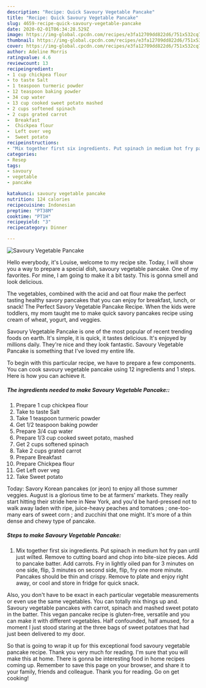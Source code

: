 ```yaml
---
description: "Recipe: Quick Savoury Vegetable Pancake"
title: "Recipe: Quick Savoury Vegetable Pancake"
slug: 4659-recipe-quick-savoury-vegetable-pancake
date: 2020-02-01T06:34:28.529Z
image: https://img-global.cpcdn.com/recipes/e3fa12709dd822d6/751x532cq70/savoury-vegetable-pancake-recipe-main-photo.jpg
thumbnail: https://img-global.cpcdn.com/recipes/e3fa12709dd822d6/751x532cq70/savoury-vegetable-pancake-recipe-main-photo.jpg
cover: https://img-global.cpcdn.com/recipes/e3fa12709dd822d6/751x532cq70/savoury-vegetable-pancake-recipe-main-photo.jpg
author: Adeline Morris
ratingvalue: 4.6
reviewcount: 13
recipeingredient:
- 1 cup chickpea flour
- to taste Salt
- 1 teaspoon turmeric powder
- 12 teaspoon baking powder
- 34 cup water
- 13 cup cooked sweet potato mashed
- 2 cups softened spinach
- 2 cups grated carrot
-  Breakfast
-  Chickpea flour
-  Left over veg
-  Sweet potato
recipeinstructions:
- "Mix together first six ingredients. Put spinach in medium hot fry pan until just wilted. Remove to cutting board and chop into bite-size pieces. Add to pancake batter. Add carrots. Fry in lightly oiled pan for 3 minutes on one side, flip, 3 minutes on second side, flip, fry one more minute. Pancakes should be thin and crispy. Remove to plate and enjoy right away, or cool and store in fridge for quick snack."
categories:
- Resep
tags:
- savoury
- vegetable
- pancake

katakunci: savoury vegetable pancake
nutrition: 124 calories
recipecuisine: Indonesian
preptime: "PT38M"
cooktime: "PT1H"
recipeyield: "3"
recipecategory: Dinner

---
```



![Savoury Vegetable Pancake](https://img-global.cpcdn.com/recipes/e3fa12709dd822d6/751x532cq70/savoury-vegetable-pancake-recipe-main-photo.jpg)

Hello everybody, it's Louise, welcome to my recipe site. Today, I will show you a way to prepare a special dish, savoury vegetable pancake. One of my favorites. For mine, I am going to make it a bit tasty. This is gonna smell and look delicious.

The vegetables, combined with the acid and oat flour make the perfect tasting healthy savory pancakes that you can enjoy for breakfast, lunch, or snack! The Perfect Savory Vegetable Pancake Recipe. When the kids were toddlers, my mom taught me to make quick savory pancakes recipe using cream of wheat, yogurt, and veggies.

Savoury Vegetable Pancake is one of the most popular of recent trending foods on earth. It's simple, it is quick, it tastes delicious. It's enjoyed by millions daily. They're nice and they look fantastic. Savoury Vegetable Pancake is something that I've loved my entire life.


To begin with this particular recipe, we have to prepare a few components. You can cook savoury vegetable pancake using 12 ingredients and 1 steps. Here is how you can achieve it.

##### The ingredients needed to make Savoury Vegetable Pancake::

1. Prepare 1 cup chickpea flour
1. Take to taste Salt
1. Take 1 teaspoon turmeric powder
1. Get 1/2 teaspoon baking powder
1. Prepare 3/4 cup water
1. Prepare 1/3 cup cooked sweet potato, mashed
1. Get 2 cups softened spinach
1. Take 2 cups grated carrot
1. Prepare  Breakfast
1. Prepare  Chickpea flour
1. Get  Left over veg
1. Take  Sweet potato


Today: Savory Korean pancakes (or jeon) to enjoy all those summer veggies. August is a glorious time to be at farmers&#39; markets. They really start hitting their stride here in New York, and you&#39;d be hard-pressed not to walk away laden with ripe, juice-heavy peaches and tomatoes ; one-too-many ears of sweet corn ; and zucchini that one might. It&#39;s more of a thin dense and chewy type of pancake. 

##### Steps to make Savoury Vegetable Pancake:

1. Mix together first six ingredients. Put spinach in medium hot fry pan until just wilted. Remove to cutting board and chop into bite-size pieces. Add to pancake batter. Add carrots. Fry in lightly oiled pan for 3 minutes on one side, flip, 3 minutes on second side, flip, fry one more minute. Pancakes should be thin and crispy. Remove to plate and enjoy right away, or cool and store in fridge for quick snack.


Also, you don&#39;t have to be exact in each particular vegetable measurements or even use the same vegetables. You can totally mix things up and. Savoury vegetable pancakes with carrot, spinach and mashed sweet potato in the batter. This vegan pancake recipe is gluten-free, versatile and you can make it with different vegetables. Half confounded, half amused, for a moment I just stood staring at the three bags of sweet potatoes that had just been delivered to my door. 

So that is going to wrap it up for this exceptional food savoury vegetable pancake recipe. Thank you very much for reading. I'm sure that you will make this at home. There is gonna be interesting food in home recipes coming up. Remember to save this page on your browser, and share it to your family, friends and colleague. Thank you for reading. Go on get cooking!
